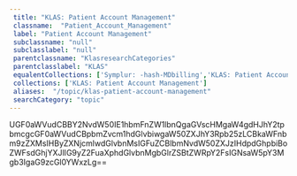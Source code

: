 ```yaml
--- 
 title: "KLAS: Patient Account Management" 
 classname:  "Patient_Account_Management" 
 label: "Patient Account Management" 
 subclassname: "null" 
 subclasslabel: "null" 
 parentclassname: "KlasresearchCategories" 
 parentclasslabel: "KLAS" 
 equalentCollections: ['Symplur: -hash-MDbilling','KLAS: Patient Accounting and Patient Management'] 
 collections: ['KLAS: Patient Account Management']
 aliases:  "/topic/klas-patient-account-management"  
 searchCategory: "topic" 
---
```

UGF0aWVudCBBY2NvdW50IE1hbmFnZW1lbnQgaGVscHMgaW4gdHJhY2tpbmcgcGF0aWVudCBpbmZvcm1hdGlvbiwgaW50ZXJhY3Rpb25zLCBkaWFnbm9zZXMsIHByZXNjcmlwdGlvbnMsIGFuZCBlbmNvdW50ZXJzIHdpdGhpbiBoZWFsdGhjYXJlIG9yZ2FuaXphdGlvbnMgbGlrZSBtZWRpY2FsIGNsaW5pY3Mgb3IgaG9zcGl0YWxzLg==